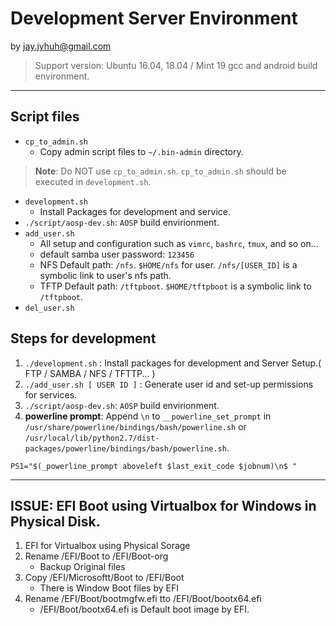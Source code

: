 # Development Server Environment
by jay.jyhuh@gmail.com

> Support version: Ubuntu 16.04, 18.04 / Mint 19
> gcc and android build environment.

---
## Script files
- `cp_to_admin.sh`
  - Copy admin script files to `~/.bin-admin` directory.
> **Note**: Do NOT use `cp_to_admin.sh`.
> `cp_to_admin.sh` should be executed in `development.sh`.
- `development.sh`
  - Install Packages for development and service.
- `./script/aosp-dev.sh`: `AOSP` build envirionment.
- `add_user.sh`
  - All setup and configuration such as `vimrc`, `bashrc`, `tmux`, and so on...
  - default samba user password: `123456`
  - NFS Default path: `/nfs`. `$HOME/nfs` for user. `/nfs/[USER_ID]` is a symbolic link to user's nfs path.
  - TFTP Default path: `/tftpboot`. `$HOME/tftpboot` is a symbolic link to `/tftpboot`.
- `del_user.sh`

## Steps for development
1. `./development.sh` : Install packages for development and Server Setup.( FTP / SAMBA / NFS / TFTTP... )
2. `./add_user.sh [ USER ID ]` : Generate user id and set-up permissions for services.
3. `./script/aosp-dev.sh`: `AOSP` build envirionment.
4. **powerline prompt**: Append `\n` to `__powerline_set_prompt` in  `/usr/share/powerline/bindings/bash/powerline.sh` or `/usr/local/lib/python2.7/dist-packages/powerline/bindings/bash/powerline.sh`.

```
PS1="$(_powerline_prompt aboveleft $last_exit_code $jobnum)\n$ "
```
---

## ISSUE: EFI Boot using Virtualbox for Windows in Physical Disk.

1. EFI for Virtualbox using Physical Sorage
2. Rename /EFI/Boot to /EFI/Boot-org
   - Backup Original files
3. Copy /EFI/Microsoftt/Boot to /EFI/Boot
   - There is Window Boot files by EFI
4. Rename /EFI/Boot/bootmgfw.efi tto /EFI/Boot/bootx64.efi
   - /EFI/Boot/bootx64.efi is Default boot image by EFI.
